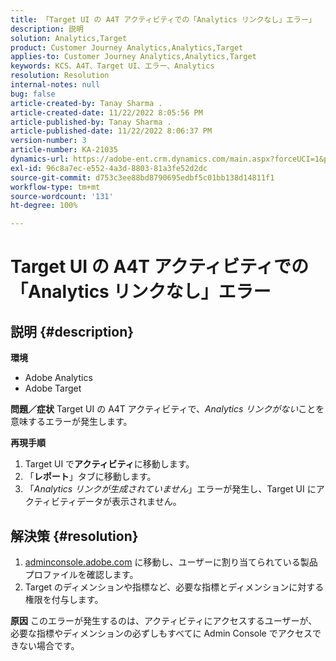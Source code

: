 ```yaml
---
title: 「Target UI の A4T アクティビティでの「Analytics リンクなし」エラー」
description: 説明
solution: Analytics,Target
product: Customer Journey Analytics,Analytics,Target
applies-to: Customer Journey Analytics,Analytics,Target
keywords: KCS、A4T、Target UI、エラー、Analytics
resolution: Resolution
internal-notes: null
bug: false
article-created-by: Tanay Sharma .
article-created-date: 11/22/2022 8:05:56 PM
article-published-by: Tanay Sharma .
article-published-date: 11/22/2022 8:06:37 PM
version-number: 3
article-number: KA-21035
dynamics-url: https://adobe-ent.crm.dynamics.com/main.aspx?forceUCI=1&pagetype=entityrecord&etn=knowledgearticle&id=d5858012-a16a-ed11-9561-6045bd006a22
exl-id: 96c8a7ec-e552-4a3d-8803-81a3fe52d2dc
source-git-commit: d753c3ee88bd8790695edbf5c01bb138d14811f1
workflow-type: tm+mt
source-wordcount: '131'
ht-degree: 100%

---
```


# Target UI の A4T アクティビティでの「Analytics リンクなし」エラー

## 説明 {#description}

<b>環境</b>
- Adobe Analytics
- Adobe Target



<b>問題／症状</b>
Target UI の A4T アクティビティで、*Analytics リンクがない*&#x200B;ことを意味するエラーが発生します。



<b>再現手順</b>

1.  Target UI で<b>アクティビティ</b>に移動します。
2. 「<b>レポート</b>」タブに移動します。
3. 「*Analytics リンクが生成されていません*」エラーが発生し、Target UI にアクティビティデータが表示されません。



## 解決策 {#resolution}


1. [adminconsole.adobe.com](https://adminconsole.adobe.com/) に移動し、ユーザーに割り当てられている製品プロファイルを確認します。
2. Target のディメンションや指標など、必要な指標とディメンションに対する権限を付与します。



<b>原因</b>
このエラーが発生するのは、アクティビティにアクセスするユーザーが、必要な指標やディメンションの必ずしもすべてに Admin Console でアクセスできない場合です。
